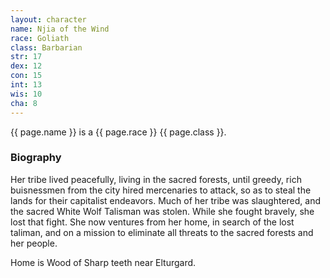 ```yaml
---
layout: character
name: Njia of the Wind
race: Goliath
class: Barbarian
str: 17
dex: 12
con: 15
int: 13
wis: 10
cha: 8
---
```


{{ page.name }} is a {{ page.race }} {{ page.class }}.

### Biography

Her tribe lived peacefully, living in the sacred forests, until greedy, rich buisnessmen from the city hired mercenaries to attack, so as to steal the lands for their capitalist endeavors. Much of her tribe was slaughtered, and the sacred White Wolf Talisman was stolen. While she fought bravely, she lost that fight. She now ventures from her home, in search of the lost taliman, and on a mission to eliminate all threats to the sacred forests and her people.

Home is Wood of Sharp teeth near Elturgard.
